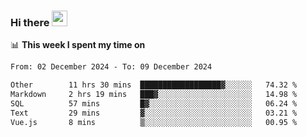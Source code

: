 ### Hi there <a href="https://www.gautamkrishnar.com/"><img src="https://media.giphy.com/media/hvRJCLFzcasrR4ia7z/giphy.gif" width="25px"></a>

📊 **This week I spent my time on**

<!--START_SECTION:waka-->

```txt
From: 02 December 2024 - To: 09 December 2024

Other        11 hrs 30 mins  ██████████████████▓░░░░░░   74.32 %
Markdown     2 hrs 19 mins   ███▓░░░░░░░░░░░░░░░░░░░░░   14.98 %
SQL          57 mins         █▓░░░░░░░░░░░░░░░░░░░░░░░   06.24 %
Text         29 mins         ▓░░░░░░░░░░░░░░░░░░░░░░░░   03.21 %
Vue.js       8 mins          ▒░░░░░░░░░░░░░░░░░░░░░░░░   00.95 %
```

<!--END_SECTION:waka-->
